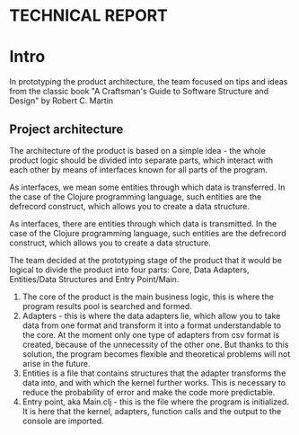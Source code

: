 # TECHNICAL REPORT

# Intro

In prototyping the product architecture, the team focused on tips and ideas from the classic book "A Craftsman's Guide to Software Structure and Design" by Robert C. Martin

## Project architecture

The architecture of the product is based on a simple idea - the whole product logic should be divided into separate parts, which interact with each other by means of interfaces known for all parts of the program.

As interfaces, we mean some entities through which data is transferred. In the case of the Clojure programming language, such entities are the defrecord construct, which allows you to create a data structure.


As interfaces, there are entities through which data is transmitted. In the case of the Clojure programming language, such entities are the defrecord construct, which allows you to create a data structure.

The team decided at the prototyping stage of the product that it would be logical to divide the product into four parts: Core, Data Adapters, Entities/Data Structures and Entry Point/Main.

1. The core of the product is the main business logic, this is where the program results pool is searched and formed.
2. Adapters - this is where the data adapters lie, which allow you to take data from one format and transform it into a format understandable to the core. At the moment only one type of adapters from csv format is created, because of the unnecessity of the other one. But thanks to this solution, the program becomes flexible and theoretical problems will not arise in the future.
3. Entities is a file that contains structures that the adapter transforms the data into, and with which the kernel further works. This is necessary to reduce the probability of error and make the code more predictable.
4. Entry point, aka Main.clj - this is the file where the program is initialized. It is here that the kernel, adapters, function calls and the output to the console are imported.
